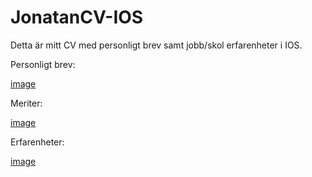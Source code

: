 # JonatanCV-IOS
Detta är  mitt CV med personligt brev samt jobb/skol erfarenheter i IOS.



Personligt brev:

[image](https://user-images.githubusercontent.com/81707573/114307575-98181900-9ae0-11eb-8c91-18d6e1719c32.png)

Meriter:

[image](https://user-images.githubusercontent.com/81707573/114307589-ab2ae900-9ae0-11eb-9c4f-2ba41bec42f9.png)

Erfarenheter:

[image](https://user-images.githubusercontent.com/81707573/114307641-d9102d80-9ae0-11eb-9672-2ae0bf54532b.png)

